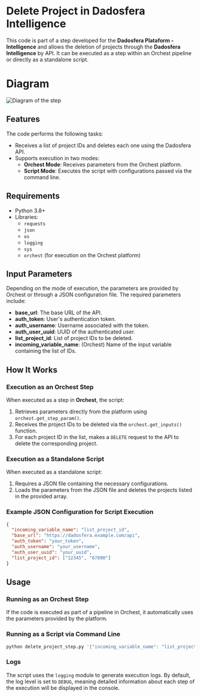# Delete Project in Dadosfera Intelligence

This code is part of a step developed for the **Dadosfera Plataform - Intelligence** and allows the deletion of projects through the **Dadosfera Intelligence** by API. It can be executed as a step within an Orchest pipeline or directly as a standalone script.

# Diagram

![Diagram of the step]('diagram.png')

## Features

The code performs the following tasks:
- Receives a list of project IDs and deletes each one using the Dadosfera API.
- Supports execution in two modes:
  - **Orchest Mode**: Receives parameters from the Orchest platform.
  - **Script Mode**: Executes the script with configurations passed via the command line.

## Requirements

- Python 3.8+
- Libraries:
  - `requests`
  - `json`
  - `os`
  - `logging`
  - `sys`
  - `orchest` (for execution on the Orchest platform)

## Input Parameters

Depending on the mode of execution, the parameters are provided by Orchest or through a JSON configuration file. The required parameters include:

- **base_url**: The base URL of the API.
- **auth_token**: User's authentication token.
- **auth_username**: Username associated with the token.
- **auth_user_uuid**: UUID of the authenticated user.
- **list_project_id**: List of project IDs to be deleted.
- **incoming_variable_name**: (Orchest) Name of the input variable containing the list of IDs.

## How It Works

### Execution as an Orchest Step

When executed as a step in **Orchest**, the script:
1. Retrieves parameters directly from the platform using `orchest.get_step_param()`.
2. Receives the project IDs to be deleted via the `orchest.get_inputs()` function.
3. For each project ID in the list, makes a `DELETE` request to the API to delete the corresponding project.

### Execution as a Standalone Script

When executed as a standalone script:
1. Requires a JSON file containing the necessary configurations.
2. Loads the parameters from the JSON file and deletes the projects listed in the provided array.

### Example JSON Configuration for Script Execution

```json
{
  "incoming_variable_name": "list_project_id",
  "base_url": "https://dadosfera.example.com/api",
  "auth_token": "your_token",
  "auth_username": "your_username",
  "auth_user_uuid": "your_uuid",
  "list_project_id": ["12345", "67890"]
}
```

## Usage

### Running as an Orchest Step

If the code is executed as part of a pipeline in Orchest, it automatically uses the parameters provided by the platform.

### Running as a Script via Command Line

```bash
python delete_project_step.py '{"incoming_variable_name": "list_project_id", "base_url": "https://dadosfera.example.com/api", "auth_token": "your_token", "auth_username": "your_username", "auth_user_uuid": "your_uuid", "list_project_id": ["12345", "67890"]}'
```

### Logs

The script uses the `logging` module to generate execution logs. By default, the log level is set to `DEBUG`, meaning detailed information about each step of the execution will be displayed in the console.

